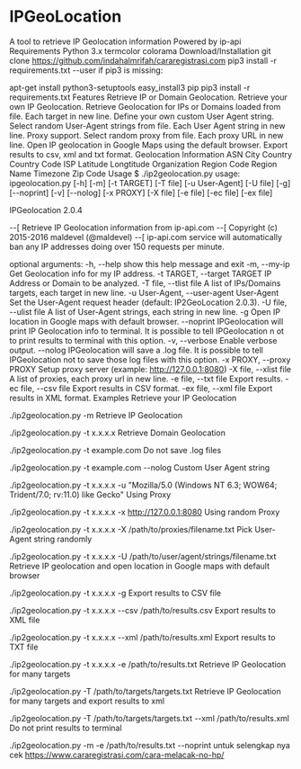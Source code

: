 IPGeoLocation
====

A tool to retrieve IP Geolocation information
Powered by ip-api
Requirements
Python 3.x
termcolor
colorama
Download/Installation
git clone https://github.com/indahalmrifah/cararegistrasi.com
pip3 install -r requirements.txt --user
if pip3 is missing:

apt-get install python3-setuptools
easy_install3 pip
pip3 install -r requirements.txt
Features
Retrieve IP or Domain Geolocation.
Retrieve your own IP Geolocation.
Retrieve Geolocation for IPs or Domains loaded from file. Each target in new line.
Define your own custom User Agent string.
Select random User-Agent strings from file. Each User Agent string in new line.
Proxy support.
Select random proxy from file. Each proxy URL in new line.
Open IP geolocation in Google Maps using the default browser.
Export results to csv, xml and txt format.
Geolocation Information
ASN
City
Country
Country Code
ISP
Latitude
Longtitude
Organization
Region Code
Region Name
Timezone
Zip Code
Usage
$ ./ip2geolocation.py
usage: ipgeolocation.py [-h] [-m] [-t TARGET] [-T file] [-u User-Agent]
                        [-U file] [-g] [--noprint] [-v] [--nolog] [-x PROXY]
                        [-X file] [-e file] [-ec file] [-ex file]

IPGeolocation 2.0.4

--[ Retrieve IP Geolocation information from ip-api.com
--[ Copyright (c) 2015-2016 maldevel (@maldevel)
--[ ip-api.com service will automatically ban any IP addresses doing over 150 requests per minute.

optional arguments:
  -h, --help            show this help message and exit
  -m, --my-ip           Get Geolocation info for my IP address.
  -t TARGET, --target TARGET
                        IP Address or Domain to be analyzed.
  -T file, --tlist file
                        A list of IPs/Domains targets, each target in new line.
  -u User-Agent, --user-agent User-Agent
                        Set the User-Agent request header (default: IP2GeoLocation 2.0.3).
  -U file, --ulist file
                        A list of User-Agent strings, each string in new line.
  -g                    Open IP location in Google maps with default browser.
  --noprint             IPGeolocation will print IP Geolocation info to terminal. It is possible to tell IPGeolocation n
ot to print results to terminal with this option.
  -v, --verbose         Enable verbose output.
  --nolog               IPGeolocation will save a .log file. It is possible to tell IPGeolocation not to save those log
files with this option.
  -x PROXY, --proxy PROXY
                        Setup proxy server (example: http://127.0.0.1:8080)
  -X file, --xlist file
                        A list of proxies, each proxy url in new line.
  -e file, --txt file   Export results.
  -ec file, --csv file  Export results in CSV format.
  -ex file, --xml file  Export results in XML format.
Examples
Retrieve your IP Geolocation

./ip2geolocation.py -m
Retrieve IP Geolocation

./ip2geolocation.py -t x.x.x.x
Retrieve Domain Geolocation

./ip2geolocation.py -t example.com
Do not save .log files

./ip2geolocation.py -t example.com --nolog
Custom User Agent string

./ip2geolocation.py -t x.x.x.x -u "Mozilla/5.0 (Windows NT 6.3; WOW64; Trident/7.0; rv:11.0) like Gecko"
Using Proxy

./ip2geolocation.py -t x.x.x.x -x http://127.0.0.1:8080
Using random Proxy

./ip2geolocation.py -t x.x.x.x -X /path/to/proxies/filename.txt
Pick User-Agent string randomly

./ip2geolocation.py -t x.x.x.x -U /path/to/user/agent/strings/filename.txt
Retrieve IP geolocation and open location in Google maps with default browser

./ip2geolocation.py -t x.x.x.x -g
Export results to CSV file

./ip2geolocation.py -t x.x.x.x --csv /path/to/results.csv
Export results to XML file

./ip2geolocation.py -t x.x.x.x --xml /path/to/results.xml
Export results to TXT file

./ip2geolocation.py -t x.x.x.x -e /path/to/results.txt
Retrieve IP Geolocation for many targets

./ip2geolocation.py -T /path/to/targets/targets.txt
Retrieve IP Geolocation for many targets and export results to xml

./ip2geolocation.py -T /path/to/targets/targets.txt --xml /path/to/results.xml
Do not print results to terminal

./ip2geolocation.py -m -e /path/to/results.txt --noprint
untuk selengkap nya cek https://www.cararegistrasi.com/cara-melacak-no-hp/
